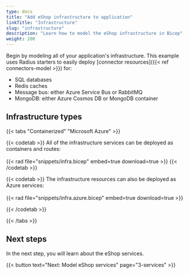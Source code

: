 ```yaml
---
type: docs
title: "Add eShop infrastructure to application"
linkTitle: "Infrastructure"
slug: "infrastructure"
description: "Learn how to model the eShop infrastructure in Bicep"
weight: 200
---
```


Begin by modeling all of your application's infrastructure. This example uses Radius starters to easily deploy [connector resources]({{< ref connectors-model >}}) for:

- SQL databases
- Redis caches
- Message bus: either Azure Service Bus or RabbitMQ
- MongoDB: either Azure Cosmos DB or MongoDB container

## Infrastructure types

{{< tabs "Containerized" "Microsoft Azure" >}}

{{< codetab >}}
All of the infrastructure services can be deployed as containers and routes:
<br /><br />
{{< rad file="snippets/infra.bicep" embed=true download=true >}}
{{< /codetab >}}

{{< codetab >}}
The infrastructure resources can also be deployed as Azure services:
<br /><br />
{{< rad file="snippets/infra.azure.bicep" embed=true download=true >}}

{{< /codetab >}}

{{< /tabs >}}

## Next steps

In the next step, you will learn about the eShop services.

{{< button text="Next: Model eShop services" page="3-services" >}}
